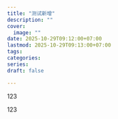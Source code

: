 ```yaml
---  
title: "测试新增"  
description: ""  
cover:  
  image: ""  
date: 2025-10-29T09:12:00+07:00  
lastmod: 2025-10-29T09:13:00+07:00  
tags:  
categories:  
series:   
draft: false  

---
```


123

123








